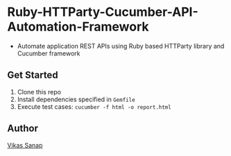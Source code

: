 # Ruby-HTTParty-Cucumber-API-Automation-Framework
- Automate application REST APIs using Ruby based HTTParty library and Cucumber framework

## Get Started
1. Clone this repo
2. Install dependencies specified in `Gemfile`
2. Execute test cases: `cucumber -f html -o report.html`

## Author
[Vikas Sanap](https://www.linkedin.com/in/vikassanap/)
